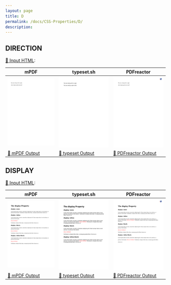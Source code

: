 ```yaml
---
layout: page
title: D
permalink: /docs/CSS-Properties/D/
description: 
---
```




## DIRECTION

[📄 Input HTML](/html/CSS%20Properties/D/direction.html):

| mPDF | typeset.sh | PDFreactor |
|---------|---------|---------|
| ![mPDF Preview](mpdf__html_CSS_Properties_D_direction.html.png) | ![typeset Preview](typeset__html_CSS_Properties_D_direction.html.png) | ![PDFreactor Preview](pdfreactor__html_CSS_Properties_D_direction.html.png) |
| [📕 mPDF Output](mpdf__html_CSS_Properties_D_direction.html.pdf) | [📕 typeset Output](typeset__html_CSS_Properties_D_direction.html.pdf) | [📕 PDFreactor Output](pdfreactor__html_CSS_Properties_D_direction.html.pdf) |
## DISPLAY

[📄 Input HTML](/html/CSS%20Properties/D/display.html):

| mPDF | typeset.sh | PDFreactor |
|---------|---------|---------|
| ![mPDF Preview](mpdf__html_CSS_Properties_D_display.html.png) | ![typeset Preview](typeset__html_CSS_Properties_D_display.html.png) | ![PDFreactor Preview](pdfreactor__html_CSS_Properties_D_display.html.png) |
| [📕 mPDF Output](mpdf__html_CSS_Properties_D_display.html.pdf) | [📕 typeset Output](typeset__html_CSS_Properties_D_display.html.pdf) | [📕 PDFreactor Output](pdfreactor__html_CSS_Properties_D_display.html.pdf) |

